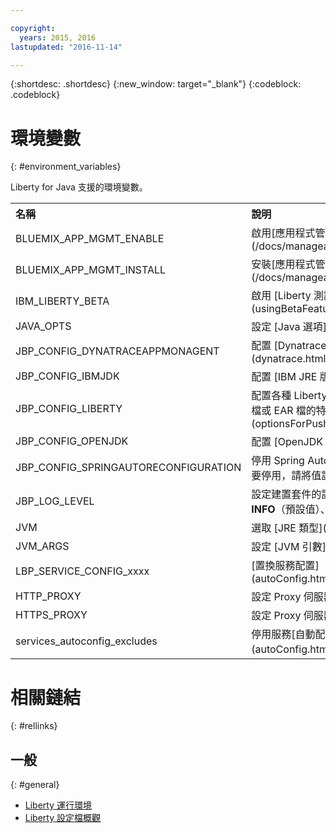 ```yaml
---

copyright:
  years: 2015, 2016
lastupdated: "2016-11-14"

---
```


{:shortdesc: .shortdesc}
{:new_window: target="_blank"}
{:codeblock: .codeblock}


# 環境變數
{: #environment_variables}

Liberty for Java 支援的環境變數。

<table>
<tr>
<th align="left">名稱</th>
<th align="left">說明</th>
</tr>

<tr>
<td>BLUEMIX_APP_MGMT_ENABLE</td>
<td>啟用[應用程式管理公用程式](/docs/manageapps/app_mng.html)</td>
</tr>

<tr>
<td>BLUEMIX_APP_MGMT_INSTALL</td>
<td>安裝[應用程式管理公用程式](/docs/manageapps/app_mng.html)</td>
</tr>

<tr>
<td>IBM_LIBERTY_BETA</td>
<td>啟用 [Liberty 測試版特性](usingBetaFeatures.html)</td>
</tr>

<tr>
<td>JAVA_OPTS</td>
<td>設定 [Java 選項](customizingJRE.html)</td>
</tr>

<tr>
<td>JBP_CONFIG_DYNATRACEAPPMONAGENT</td>
<td>配置 [Dynatrace 代理程式位置資訊](dynatrace.html#configuring_liberty_app)</td>
</tr>

<tr>
<td>JBP_CONFIG_IBMJDK </td>
<td>配置 [IBM JRE 版本](customizingJRE.html)</td>
</tr>

<tr>
<td>JBP_CONFIG_LIBERTY</td>
<td>配置各種 Liberty 運行環境選項，包括 [WAR 檔或 EAR 檔的特性](optionsForPushing.html#stand_alone_apps)</td>
</tr>

<tr>
<td>JBP_CONFIG_OPENJDK</td>
<td>配置 [OpenJDK 版本](customizingJRE.html)</td>
</tr>

<tr>
<td>JBP_CONFIG_SPRINGAUTORECONFIGURATION </td>
<td>停用 Spring Auto-Reconfiguration 架構。若要停用，請將值設為 enabled: false。</td>
</tr>

<tr>
<td>JBP_LOG_LEVEL</td>
<td>設定建置套件的記載層次。可能值：<b>DEBUG</b>、<b>INFO</b>（預設值）、<b>WARN</b>、<b>ERROR</b> 或 <b>FATAL</b></td>
</tr>

<tr>
<td>JVM</td>
<td>選取 [JRE 類型](customizingJRE.html)</td>
</tr>

<tr>
<td>JVM_ARGS</td>
<td>設定 [JVM 引數](customizingJRE.html)</td>
</tr>

<tr>
<td>LBP_SERVICE_CONFIG_xxxx</td>
<td>[置換服務配置](autoConfig.html#override_service_config)</td>
</tr>

<tr>
<td>HTTP_PROXY</td>
<td>設定 Proxy 伺服器資訊</td>
</tr>

<tr>
<td>HTTPS_PROXY</td>
<td>設定 Proxy 伺服器資訊</td>
</tr>

<tr>
<td>services_autoconfig_excludes</td>
<td>停用服務[自動配置](autoConfig.html#opting_out)。</td>
</tr>
</table>

# 相關鏈結
{: #rellinks}
## 一般
{: #general}
* [Liberty 運行環境](index.html)
* [Liberty 設定檔概觀](http://www-01.ibm.com/support/knowledgecenter/SSAW57_8.5.5/com.ibm.websphere.wlp.nd.doc/ae/cwlp_about.html)
